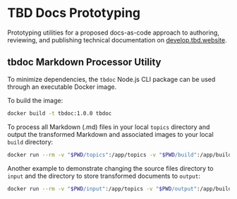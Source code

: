 # TBD Docs Prototyping

Prototyping utilities for a proposed docs-as-code approach to authoring, reviewing, and publishing
technical documentation on [develop.tbd.website](https://developer.tbd.website).

## tbdoc Markdown Processor Utility

To minimize dependencies, the `tbdoc` Node.js CLI package can be used through an executable Docker
image.

To build the image:

```sh
docker build -t tbdoc:1.0.0 tbdoc
```

To process all Markdown (.md) files in your local `topics` directory and output the transformed
Markdown and associated images to your local `build` directory:

```sh
docker run --rm -v "$PWD/topics":/app/topics -v "$PWD/build":/app/build tbdoc:1.0.0
```

Another example to demonstrate changing the source files directory to `input` and the
directory to store transformed documents to `output`:

```sh
docker run --rm -v "$PWD/input":/app/topics -v "$PWD/output":/app/build tbdoc:1.0.0
```
